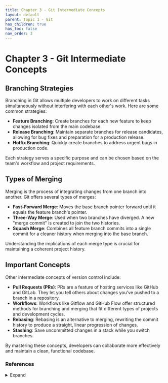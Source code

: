 ```yaml
---
title: Chapter 3 - Git Intermediate Concepts
layout: default
parent: Topic 1 - Git
has_children: true
has_toc: false
nav_order: 3
---
```


# Chapter 3 - Git Intermediate Concepts
## Branching Strategies

Branching in Git allows multiple developers to work on different tasks simultaneously without interfering with each other's work. Here are some common strategies:

- **Feature Branching**: Create branches for each new feature to keep changes isolated from the main codebase.
- **Release Branching**: Maintain separate branches for release candidates, allowing for bug fixes and preparation for a production release.
- **Hotfix Branching**: Quickly create branches to address urgent bugs in production code.

Each strategy serves a specific purpose and can be chosen based on the team's workflow and project requirements.

## Types of Merging

Merging is the process of integrating changes from one branch into another. Git offers several types of merges:

- **Fast-Forward Merge**: Moves the base branch pointer forward until it equals the feature branch's pointer.
- **Three-Way Merge**: Used when two branches have diverged. A new "merge commit" is created to join the two histories.
- **Squash Merge**: Combines all feature branch commits into a single commit for a cleaner history when merging into the base branch.

Understanding the implications of each merge type is crucial for maintaining a coherent project history.

## Important Concepts

Other intermediate concepts of version control include:

- **Pull Requests (PRs)**: PRs are a feature of hosting services like GitHub and GitLab. They let you tell others about changes you've pushed to a branch in a repository.
- **Workflows**: Workflows like Gitflow and GitHub Flow offer structured methods for branching and merging that fit different types of projects and development cycles.
- **Rebasing**: Rebasing is an alternative to merging, rewriting the commit history to produce a straight, linear progression of changes.
- **Stashing**: Save uncommitted changes in a stack while you switch branches.

By mastering these concepts, developers can collaborate more effectively and maintain a clean, functional codebase.

### References 
<details>
  <summary>Expand</summary>
    <b>1.</b> Atlassian. “A Guide to Optimal Branching Strategies in Git.” <i>Atlassian</i>, <a href="https://www.atlassian.com/agile/software-development/branching" target="_blank">www.atlassian.com/agile/software-development/branching</a>. Accessed 15 Apr. 2024.<br>
    <b>2.</b> Marijan, Bosko. “Git Branching Strategies: What Are Different Branching Strategies?” <i>Knowledge Base by phoenixNAP</i>, 19 Dec. 2023, <a href="https://phoenixnap.com/kb/git-branching-strategy" target="_blank">phoenixnap.com/kb/git-branching-strategy</a>.<br>
    <b>3.</b> Merrett, Luke. “Different Merge Types in Git.” <i>Luke Merrett</i>, 7 Aug. 2021, <a href="https://lukemerrett.com/different-merge-types-in-git/" target="_blank">lukemerrett.com/different-merge-types-in-git</a>.<br>
    <b>4.</b> “About Merge Methods on Github.” <i>GitHub Docs</i>, <a href="https://docs.github.com/en/repositories/configuring-branches-and-merges-in-your-repository/configuring-pull-request-merges/about-merge-methods-on-github" target="_blank">docs.github.com/en/repositories/configuring-branches-and-merges-in-your-repository/configuring-pull-request-merges/about-merge-methods-on-github</a>. Accessed 15 Apr. 2024.<br>
    <b>5.</b> Price, Taylor R. “Git Merge: To Squash or Fast-Forward?” <i>DEV Community</i>, 23 Mar. 2023, <a href="https://dev.to/trpricesoftware/git-merge-to-squash-or-fast-forward-3791" target="_blank">dev.to/trpricesoftware/git-merge-to-squash-or-fast-forward-3791</a>.<br>
    <b>6.</b> Wright, Mitchell. “What Is Version Control? 13 Key Concepts & Terms to Know.” <i>BloomTech</i>, 28 Feb. 2024, <a href="https://www.bloomtech.com/article/version-control-vocabulary" target="_blank">www.bloomtech.com/article/version-control-vocabulary</a>.<br>
    <b>7.</b> “About Pull Requests.” <i>GitHub Docs</i>, <a href="https://docs.github.com/en/pull-requests/collaborating-with-pull-requests/proposing-changes-to-your-work-with-pull-requests/about-pull-requests" target="_blank">docs.github.com/en/pull-requests/collaborating-with-pull-requests/proposing-changes-to-your-work-with-pull-requests/about-pull-requests</a>. Accessed 15 Apr. 2024.<br>
    <b>8.</b> “About Git Rebase.” <i>GitHub Docs</i>, <a href="https://docs.github.com/articles/about-git-rebase" target="_blank">docs.github.com/articles/about-git-rebase</a>. Accessed 15 Apr. 2024.<br>
</details>